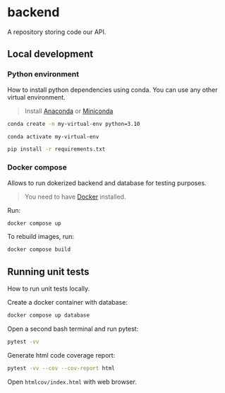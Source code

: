 # backend

A repository storing code our API.

## Local development

### Python environment

How to install python dependencies using conda. You can use any other virtual environment.

> Install [Anaconda](https://www.anaconda.com/) or [Miniconda](https://docs.conda.io/en/latest/miniconda.html)

```bash
conda create -n my-virtual-env python=3.10

conda activate my-virtual-env

pip install -r requirements.txt
```

### Docker compose

Allows to run dokerized backend and database for testing purposes.

> You need to have [Docker](https://www.docker.com/) installed.

Run:

```bash
docker compose up
```

To rebuild images, run:

```bash
docker compose build
```

## Running unit tests 

How to run unit tests locally.

Create a docker container with database:

```bash
docker compose up database
```

Open a second bash terminal and run pytest:

```bash
pytest -vv
```
Generate html code coverage report:

```bash
pytest -vv --cov --cov-report html
```

Open `htmlcov/index.html` with web browser.

